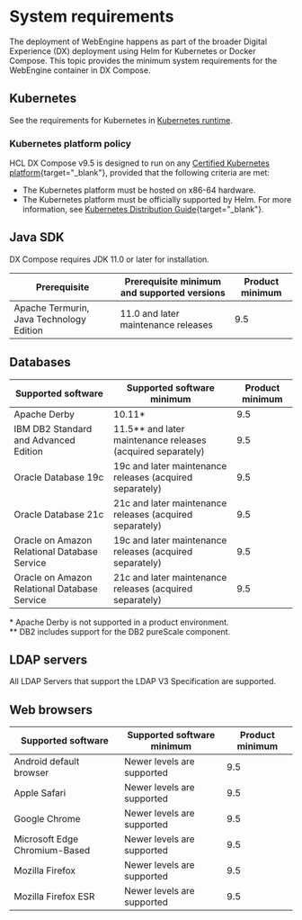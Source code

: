# System requirements

The deployment of WebEngine happens as part of the broader Digital Experience (DX) deployment using Helm for Kubernetes or Docker Compose. This topic provides the minimum system requirements for the WebEngine container in DX Compose.

## Kubernetes

See the requirements for Kubernetes in [Kubernetes runtime](../deploy_dx/install/kubernetes_deployment/kubernetes_runtime.md).

### Kubernetes platform policy

HCL DX Compose v9.5 is designed to run on any [Certified Kubernetes platform](https://www.cncf.io/certification/software-conformance){target="_blank"}, provided that the following criteria are met:

- The Kubernetes platform must be hosted on x86-64 hardware.
- The Kubernetes platform must be officially supported by Helm. For more information, see [Kubernetes Distribution Guide](https://helm.sh/docs/topics/kubernetes_distros){target="_blank"}.

## Java SDK

DX Compose requires JDK 11.0 or later for installation.

|Prerequisite|Prerequisite minimum and supported versions|Product minimum|
|----------|----------|-----|
|Apache Termurin, Java Technology Edition|11.0 and later maintenance releases|9.5|

## Databases

|Supported software|Supported software minimum|Product minimum
|-----------|------------------|-----|
|Apache Derby|10.11*<br/>|9.5|
|IBM DB2 Standard and Advanced Edition|11.5** and later maintenance releases (acquired separately)|9.5|
|Oracle Database 19c|19c and later maintenance releases (acquired separately)|9.5|
|Oracle Database 21c|21c and later maintenance releases (acquired separately)|9.5|
|Oracle on Amazon Relational Database Service|19c and later maintenance releases (acquired separately)|9.5|
|Oracle on Amazon Relational Database Service|21c and later maintenance releases (acquired separately)|9.5|

\* Apache Derby is not supported in a product environment.  
\** DB2 includes support for the DB2 pureScale component.  

## LDAP servers

All LDAP Servers that support the LDAP V3 Specification are supported.

## Web browsers

|Supported software|Supported software minimum|Product minimum|
|-----------|------------------|-----|
|Android default browser|Newer levels are supported|9.5|
|Apple Safari|Newer levels are supported|9.5|
|Google Chrome|Newer levels are supported|9.5|
|Microsoft Edge Chromium-Based|Newer levels are supported|9.5|
|Mozilla Firefox|Newer levels are supported|9.5|
|Mozilla Firefox ESR|Newer levels are supported|9.5|